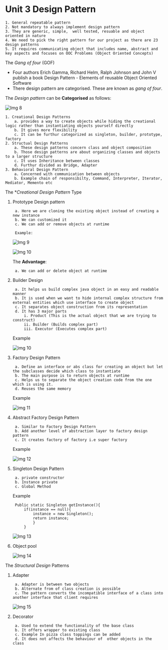# Unit 3 Design Pattern

    1. General repeatable pattern
    2. Not mandatory to always implement design pattern
    3. They are generic, simple,  well tested, resuable and object oriented in nature
    4. We need to pick the right pattern for our project as there are 23 design patterns
    5. It requires communicating object that includes name, abstract and key aspects and focuses on OOC Problems (Object Oriented Concepts)

The *Gang of four* (GOF)

* Four authors Erich Gamma, Richard Helm,  Ralph Johnson and John V publish a book Design Pattern - Elements of reusable Object Oriented Software
* There design pattern are categorised. These are known as *gang of four*.

The *Design pattern* can be **Categorised** as follows:

![Img 8](./Images/Design%20Patterns.jpg)

    1. Creational Design Patterns
        a. provides a way to create objects while hiding the creational logic rather than instantiating objects yourself directly
        b. It gives more flexibility
        c. It can be furthur categorized as singleton, builder, prototype, factory
    2. Structual Design Patterns
        a. These design patterns concern class and object composition
        b. Those design patterns are about organizing classes and objects to a larger structure
        c. It uses Inheritance between classes
        d. Furthur divided as Bridge, Adapter
    3. Behavioral Design Pattern
        a. Concerned with communication between objects
        b. Example chain of responsibilty, Command, Interpreter, Iterator, Mediator, Memento etc

The **Creational Design Pattern* Type

1. Prototype Design pattern

        a. Here we are cloning the existing object instead of creating a new instance
        b. We can customized it 
        c. We can add or remove objects at runtime

        Example:

    ![Img 9](./Images/prototype.jpg)

    ![Img 10](./Images/prototype2.jpg)

    The **Advantage**:

        a. We can add or delete object at runtime

2. Builder Design

        a. It helps us build complex java object in an easy and readable manner
        b. It is used when we want to hide internal complex structure from external entities which use interface to create object
        c. It separates object construction from its representation
        d. It has 3 major parts
            i. Product (This is the actual object that we are trying to construct)
            ii. Builder (Builds complex part)
            iii. Executor (Executes complex part)
    Example

    ![img 10](./Images/builder.jpg)

3. Factory Design Pattern

        a. Define an interface or abs class for creating an object but let the subclasses decide which class to instantiate
        b. The main purpose is to return objects at runtime
        c. Helps us to separate the object creation code from the one which is using it.
        d. Reuses the same memory

    Example

    ![img 11](./Images/factoryDesign.jpg)

4. Abstract Factory Design Pattern

        a. Similar to Factory Design Pattern
        b. Add another level of abstraction layer to factory design pattern
        c. It creates factory of factory i.e super factory

    Example

    ![img 12](./Images/AbsFactory.jpg)

5. Singleton Design Pattern

        a. private constructor
        b. Instance private
        c. Global Method

    Example

        Public static Singleton getInstance(){
            if(instance == null){
                instance = new Singleton();
                return instance;
                }
            }

    ![Img 13](./Images/singleton.jpg)

6. Object pool

    ![Img 14](./Images/reusable.jpg)

The *Structural Design* Patterns

1. Adapter

        a. Adapter is between two objects
        b. Alternate from of class creation is possible
        c. The pattern converts the incompatible interface of a class into another interface that client requires

    ![Img 15](./Images/adapter.jpg)

2. Decorator

        a. Used to extend the functionality of the base class
        b. It offers wrapper to existing class
        c. Example In pizza class toppings can be added
        d. It does not affects the behaviour of  other objects in the class
